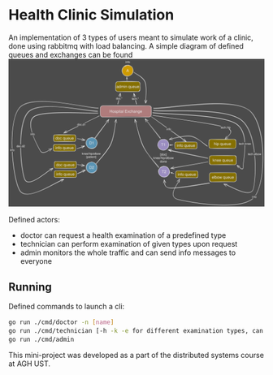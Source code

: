 # Health Clinic Simulation
An implementation of 3 types of users meant to simulate work of a clinic,
done using rabbitmq with load balancing. A simple diagram of defined
queues and exchanges can be found ![here](https://github.com/UnluckySiata/hospital-mq/blob/main/hospital-mq.svg)

Defined actors:
- doctor can request a health examination of a predefined type
- technician can perform examination of given types upon request
- admin monitors the whole traffic and can send info messages to everyone


## Running
Defined commands to launch a cli:
```bash
go run ./cmd/doctor -n [name]
go run ./cmd/technician [-h -k -e for different examination types, can be more than one]
go run ./cmd/admin
```

This mini-project was developed as a part of the distributed systems course at AGH UST.

